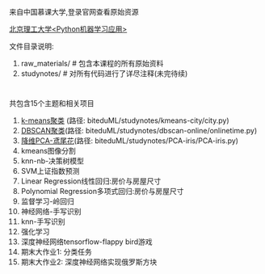 来自中国慕课大学,登录官网查看原始资源

[北京理工大学<Python机器学习应用>](http://www.icourse163.org/course/BIT-1001872001)

文件目录说明:
1. raw_materials/  \# 包含本课程的所有原始资料
2. studynotes/ \# 对所有代码进行了详尽注释(未完待续)

#
共包含15个主题和相关项目

1. [k-means聚类](https://github.com/bigablecat/biteduML/blob/master/studynotes/kmeans-city/city.py) (路径: biteduML/studynotes/kmeans-city/city.py)
2. [DBSCAN聚类](https://github.com/bigablecat/biteduML/blob/master/studynotes/dbscan-online/onlinetime.py)(路径: biteduML/studynotes/dbscan-online/onlinetime.py)
3. [降维PCA-鸢尾花](https://github.com/bigablecat/biteduML/blob/master/studynotes/PCA-iris/PCA-iris.py)(路径: biteduML/studynotes/PCA-iris/PCA-iris.py)
4. kmeans图像分割
5. knn-nb-决策树模型
6. SVM上证指数预测
7. Linear Regression线性回归:房价与房屋尺寸
8. Polynomial Regression多项式回归:房价与房屋尺寸
9. 监督学习-岭回归
10. 神经网络-手写识别
11. knn-手写识别
12. 强化学习
13. 深度神经网络tensorflow-flappy bird游戏
14. 期末大作业1: 分类任务
15. 期末大作业2: 深度神经网络实现俄罗斯方块
